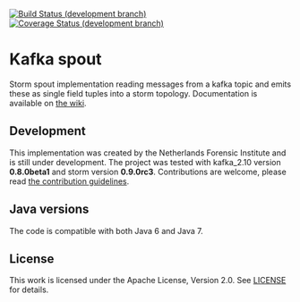 [![Build Status (development branch)](https://travis-ci.org/HolmesNL/kafka-spout.png?branch=develop)](https://travis-ci.org/HolmesNL/kafka-spout)
[![Coverage Status (development branch)](https://coveralls.io/repos/HolmesNL/kafka-spout/badge.png?branch=develop)](https://coveralls.io/r/HolmesNL/kafka-spout?branch=develop)

Kafka spout
===========
Storm spout implementation reading messages from a kafka topic and emits these as single field tuples into a storm topology.
Documentation is available on [the wiki](https://github.com/HolmesNL/kafka-spout/wiki).

Development
-----------
This implementation was created by the Netherlands Forensic Institute and is still under development.
The project was tested with kafka_2.10 version **0.8.0beta1** and storm version **0.9.0rc3**.
Contributions are welcome, please read [the contribution guidelines](./CONTRIBUTING.md).

Java versions
-------------
The code is compatible with both Java 6 and Java 7.

License
-------
This work is licensed under the Apache License, Version 2.0.
See [LICENSE](./LICENSE) for details.
